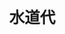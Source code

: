 # 水道代

<div class="pricechart" data-list='[
                {"year":"2013/04-05","price":"3434"},
                {"year":"2013/06-07","price":"3633"},
                {"year":"2013/08-09","price":"3633"},
                {"year":"2013/10-11","price":"3633"},
                {"year":"2013/12-2014/01","price":"3633"},
                {"year":"2014/02-03","price":"3633"},
                {"year":"2014/04-05","price":"3633"},
                {"year":"2014/06-07","price":"3736"},
                {"year":"2014/08-09","price":"3736"},
                {"year":"2014/10-11","price":"3831"},
                {"year":"2014/12-2015/01","price":"3878"},
                {"year":"2015/02-03","price":"3736"},
                {"year":"2015/04-05","price":"3628"},
                {"year":"2015/06-07","price":"3628"},
                {"year":"2015/08-09","price":"3628"},
                {"year":"2015/10-11","price":"3747"},
                {"year":"2015/12-2016/01","price":"3675"},
                {"year":"2016/02-03","price":"3628"},
                {"year":"2016/04-05","price":"3651"},
                {"year":"2016/06-07","price":"3651"},
                {"year":"2016/08-09","price":"3675"},
                {"year":"2016/10-11","price":"3651"},
                {"year":"2016/12-2017/01","price":"3747"},
                {"year":"2017/02-03","price":"3913"},
                {"year":"2017/04-05","price":"4199"},
                {"year":"2017/06-07","price":"3747"},
                {"year":"2017/08-09","price":"3699"},
                {"year":"2017/10-11","price":"3747"},
                {"year":"2017/12-2018/01","price":"3747"},
                {"year":"2018/02-03","price":"3913"},
                {"year":"2018/04-05","price":"3723"},
                {"year":"2018/06-07","price":"3699"},
                {"year":"2018/08-09","price":"3747"},
                {"year":"2018/10-11","price":"3913"},
                {"year":"2018/12-2019/01","price":"4199"}
            ]' style="margin:auto;"></div>
<!-- Google Charts -->
<script type="text/javascript" src="https://www.gstatic.com/charts/loader.js"></script>
<!-- js/chart.js -->
<script src="js/chart.js"></script>
